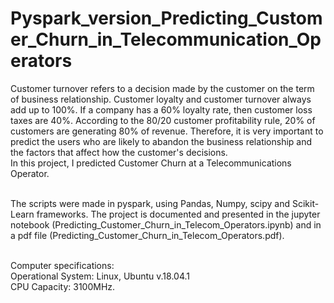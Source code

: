 # Pyspark_version_Predicting_Customer_Churn_in_Telecommunication_Operators

Customer turnover refers to a decision made by the customer on the term of business relationship. Customer loyalty and customer turnover always add up to 100%. If a company has a 60% loyalty rate, then customer loss taxes are 40%. According to the 80/20 customer profitability rule, 20% of customers are generating 80% of revenue. Therefore, it is very important to predict the users who are likely to abandon the business relationship and the factors that affect how the customer's decisions.<br>
In this project, I predicted Customer Churn at a Telecommunications Operator. <br> <br>

The scripts were made in pyspark, using Pandas, Numpy, scipy and Scikit-Learn frameworks. The project is documented and presented in the jupyter notebook (Predicting_Customer_Churn_in_Telecom_Operators.ipynb) and in a pdf file (Predicting_Customer_Churn_in_Telecom_Operators.pdf).<br> <br>

Computer specifications:<br>
Operational System: Linux, Ubuntu v.18.04.1<br>
CPU Capacity: 3100MHz.
